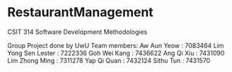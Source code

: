 # RestaurantManagement

CSIT 314 
Software Development Methodologies

Group Project done by UwU
Team members:
Aw Aun Yeow         : 7083464
Lim Yong Sen Lester : 7222336
Goh Wei Kang        : 7436622
Ang Qi Xiu          : 7431090
Lim Zhong Ming      : 7311278
Yap Qi Quan         : 7432124
Sithu Tun           : 7431570
